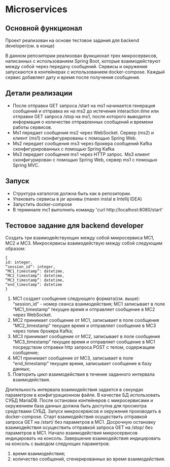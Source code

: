 # Microservices

## Основной функционал

Проект реализован на основе тестовое задания для backend developer(см. в конце)
 
В данном репозитории реализован функционал трех микросервисов, написанных с использованием Spring Boot, которые взаимодействуют между собой через передачу сообщений. Сервисы и окружения запускаются в контейнерах с использованием docker-compose.
Каждый сервис добавляет дату и время после получения сообщения.

## Детали реализации

- После отправки GET запроса /start на ms1 начинается генерация сообщений и отправка их на ms2 до истечения interaction.time или отправки GET запроса /stop на ms1, после которого выводится информация о количестве отправленных сообщений и времени работы сервисов.
- Ms1 передает сообщения ms2 через WebSocket. Сервер (ms2) и клиент (ms1) сконфигурированы с помощью Spring Web.
- Ms2 передает сообщения ms3 через брокера сообщений Kafka сконфигурированных с помощью Spring Kafka
- Ms3 передает сообщения ms1 через HTTP запрос. Ms3 клиент сконфигурирован с помощью Spring Web, сервер ms1 с помощью Spring MVC.

## Запуск

- Структура каталогов должна быть как в репозитории.
- Упаковать сервисы в jar архивы (maven instal в Intellij IDEA)
- Запустить docker-compose 
- В терминале mc1 выполнить команду 'curl http://localhost:8080/start'


## Тестовое задание для backend developer

Создать три взаимодействующих между собой микросервиса МС1, МС2 и МС3.
Микросервисы взаимодействую между собой следующим образом:


```JS
{
id: integer.
“session_id”: integer,
“MC1_timestamp”: datetime,
“MC2_timestamp”: datetime,
“MC3_timestamp”: datetime,
“end_timestamp”: datetime
}
```

1) МС1 создает сообщение следующего формата(см. выше): “session_id” - номер сеанса взаимодействия; МС1 записывает в поле “MC1_timestamp” текущее время и отправляет сообщение в МС2 через WebSocket.
2) МС2 принимает сообщение от МС1, записывает в поле сообщения “МС2_timestamp” текущее время и отправляет сообщение в МС3 через топик брокера Kafka;
3) МС3 принимает сообщение от МС2, записывает в поле сообщения “МС3_timestamp” текущее время и отправляет сообщение в МС1 посредством отправки http запроса POST с телом, содержащим сообщение;
4) МС1 принимает сообщение от МС3, записывает в поле “end_timestamp” текущее время, записывает сообщение в базу данных;
5) Повторить цикл взаимодействия в течение заданного интервала взаимодействия. 

Длительность интервала взаимодействия задается в секундах параметром в конфигурационном файле. В качестве БД использовать СУБД MariaDB. После остановки контейнеров с микросервисами и окружением база данных должна быть доступна для просмотра средствами СУБД. Запуск микросервисов и окружения производить в docker-compose. Старт взаимодействия осуществить отправкой запроса GET на /start/ без параметров в МС1. Досрочную остановку взаимодействия осуществить отправкой запроса GET на /stop/ без параметров в МС1. Начало взаимодействия микросервисов индицировать на консоль. Завершение взаимодействия индицировать на консоль с выводом следующих параметров:

1) время взаимодействия;
2) количество сообщений, сгенерированных во время взаимодействия.

